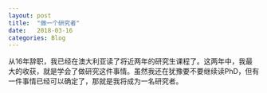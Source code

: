 ```yaml
---
layout: post
title:  "做一个研究者"
date:   2018-03-16
categories: Blog
---
```


从16年辞职，我已经在澳大利亚读了将近两年的研究生课程了。这两年中，我最大的收获，就是学会了做研究这件事情。虽然我还在犹豫要不要继续读PhD，但有一件事情已经可以确定了，那就是我将成为一名研究者。

